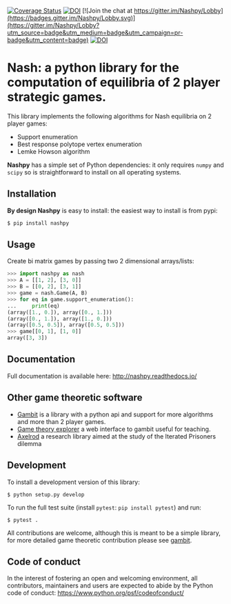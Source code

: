 [![Coverage
Status](https://coveralls.io/repos/github/drvinceknight/Nashpy/badge.svg?branch=master)](https://coveralls.io/github/drvinceknight/Nashpy?branch=master)
[![DOI](https://zenodo.org/badge/DOI/10.5281/zenodo.596758.svg)](https://doi.org/10.5281/zenodo.596758)
[![Join the chat at
https://gitter.im/Nashpy/Lobby](https://badges.gitter.im/Nashpy/Lobby.svg)](https://gitter.im/Nashpy/Lobby?utm_source=badge&utm_medium=badge&utm_campaign=pr-badge&utm_content=badge)
[![DOI](http://joss.theoj.org/papers/10.21105/joss.00904/status.svg)](https://doi.org/10.21105/joss.00904)

# Nash: a python library for the computation of equilibria of 2 player strategic games.

This library implements the following algorithms for Nash equilibria on 2 player
games:

- Support enumeration
- Best response polytope vertex enumeration
- Lemke Howson algorithm

**Nashpy** has a simple set of Python dependencies: it only requires `numpy`
and `scipy` so is straightforward to install on all operating systems.

## Installation

**By design Nashpy** is easy to install: the easiest way to install is from
pypi:

```bash
$ pip install nashpy
```

## Usage

Create bi matrix games by passing two 2 dimensional arrays/lists:

```python
>>> import nashpy as nash
>>> A = [[1, 2], [3, 0]]
>>> B = [[0, 2], [3, 1]]
>>> game = nash.Game(A, B)
>>> for eq in game.support_enumeration():
...     print(eq)
(array([1., 0.]), array([0., 1.]))
(array([0., 1.]), array([1., 0.]))
(array([0.5, 0.5]), array([0.5, 0.5]))
>>> game[[0, 1], [1, 0]]
array([3, 3])

```
## Documentation

Full documentation is available here: http://nashpy.readthedocs.io/

## Other game theoretic software

- [Gambit](http://www.gambit-project.org/) is a library with a python api and
  support for more algorithms and more than 2 player games.
- [Game theory explorer](http://gte.csc.liv.ac.uk/index/) a web interface to
  gambit useful for teaching.
- [Axelrod](http://axelrod.readthedocs.io/en/stable/) a research library aimed
  at the study of the Iterated Prisoners dilemma


## Development

To install a development version of this library:

```
$ python setup.py develop
```

To run the full test suite (install `pytest`: `pip install pytest`) and run:

```
$ pytest .
```

All contributions are welcome, although this is meant to be a simple library,
for more detailed game theoretic contribution please see
[gambit](https://github.com/gambitproject/gambit).

## Code of conduct

In the interest of fostering an open and welcoming environment, all
contributors, maintainers and users are expected to abide by the Python code of
conduct: https://www.python.org/psf/codeofconduct/
